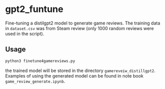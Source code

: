# gpt2_funtune

Fine-tuning a distilgpt2 model to generate game reviews. The training data in `dataset.csv` was from Steam review (only 1000 random reviews were used in the script).

## Usage

```bash
python3 finetune4gamereviews.py

```

the trained model will be stored in the directory `gamereveiw_distillgpt2`. Examples of using the generated model can be found in note book `game_review_generate.ipynb`.